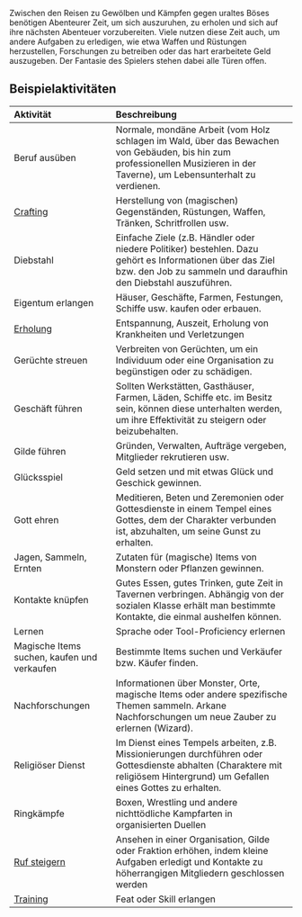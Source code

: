 
Zwischen den Reisen zu Gewölben und Kämpfen gegen uraltes Böses benötigen Abenteurer Zeit, um sich auszuruhen, zu erholen und sich auf ihre nächsten Abenteuer vorzubereiten. Viele nutzen diese Zeit auch, um andere Aufgaben zu erledigen, wie etwa Waffen und Rüstungen herzustellen, Forschungen zu betreiben oder das hart erarbeitete Geld auszugeben. Der Fantasie des Spielers stehen dabei alle Türen offen.

## Beispielaktivitäten

| Aktivität                                   | Beschreibung                                                                                                                                                                 |
| :------------------------------------------ | :--------------------------------------------------------------------------------------------------------------------------------------------------------------------------- |
| Beruf ausüben                               | Normale, mondäne Arbeit (vom Holz schlagen im Wald, über das Bewachen von Gebäuden, bis hin zum professionellen Musizieren in der Taverne), um Lebensunterhalt zu verdienen. |
| [Crafting](https://lolindhir.github.io/PnP/rules/crafting)                  | Herstellung von (magischen) Gegenständen, Rüstungen, Waffen, Tränken, Schritfrollen usw.                                                                                     |
| Diebstahl                                   | Einfache Ziele (z.B. Händler oder niedere Politiker) bestehlen. Dazu gehört es Informationen über das Ziel bzw. den Job zu sammeln und daraufhin den Diebstahl auszuführen.  |
| Eigentum erlangen                           | Häuser, Geschäfte, Farmen, Festungen, Schiffe usw. kaufen oder erbauen.                                                                                                      |
| [Erholung](https://lolindhir.github.io/PnP/rules/general/damage_healing/rests)                     | Entspannung, Auszeit, Erholung von Krankheiten und Verletzungen                                                                                                              |
| Gerüchte streuen                            | Verbreiten von Gerüchten, um ein Individuum oder eine Organisation zu begünstigen oder zu schädigen.                                                                         |
| Geschäft führen                             | Sollten Werkstätten, Gasthäuser, Farmen, Läden, Schiffe etc. im Besitz sein, können diese unterhalten werden, um ihre Effektivität zu steigern oder beizubehalten.           |
| Gilde führen                                | Gründen, Verwalten, Aufträge vergeben, Mitglieder rekrutieren usw.                                                                                                           |
| Glücksspiel                                 | Geld setzen und mit etwas Glück und Geschick gewinnen.                                                                                                                       |
| Gott ehren                                  | Meditieren, Beten und Zeremonien oder Gottesdienste in einem Tempel eines Gottes, dem der Charakter verbunden ist, abzuhalten, um seine Gunst zu erhalten.                   |
| Jagen, Sammeln, Ernten                      | Zutaten für (magische) Items von Monstern oder Pflanzen gewinnen.                                                                                                            |
| Kontakte knüpfen                            | Gutes Essen, gutes Trinken, gute Zeit in Tavernen verbringen. Abhängig von der sozialen Klasse erhält man bestimmte Kontakte, die einmal aushelfen können.                   |
| Lernen                                      | Sprache oder Tool-Proficiency erlernen                                                                                                                                       |
| Magische Items suchen, kaufen und verkaufen | Bestimmte Items suchen und Verkäufer bzw. Käufer finden.                                                                                                                     |
| Nachforschungen                             | Informationen über Monster, Orte, magische Items oder andere spezifische Themen sammeln. Arkane Nachforschungen um neue Zauber zu erlernen (Wizard).                         |
| Religiöser Dienst                           | Im Dienst eines Tempels arbeiten, z.B. Missionierungen durchführen oder Gottesdienste abhalten (Charaktere mit religiösem Hintergrund) um Gefallen eines Gottes zu erhalten. |
| Ringkämpfe                                  | Boxen, Wrestling und andere nichttödliche Kampfarten in organisierten Duellen                                                                                                |
| [Ruf steigern](https://lolindhir.github.io/PnP/rules/general/renown)                | Ansehen in einer Organisation, Gilde oder Fraktion erhöhen, indem kleine Aufgaben erledigt und Kontakte zu höherrangigen Mitgliedern geschlossen werden                      |
| [Training](https://lolindhir.github.io/PnP/rules/downtime/training)                  | Feat oder Skill erlangen                                                                                                                                                     |